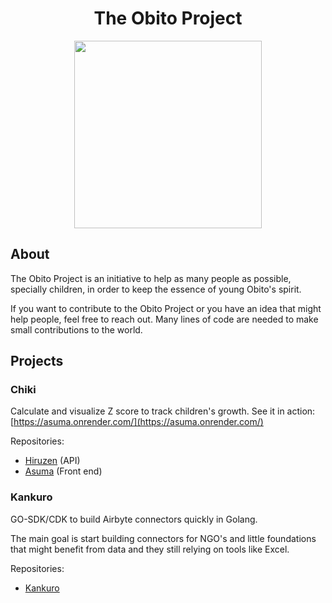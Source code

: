 <h1 align="center">The Obito Project</h1>
<p align="center">
  <img src="https://user-images.githubusercontent.com/108415628/200353081-d203863b-af68-4580-8e3d-be3aec3b6d16.png" width="300">
</p>

## About

The Obito Project is an initiative to help as many people as possible, specially children, in order to keep the essence of young Obito's spirit.

If you want to contribute to the Obito Project or you have an idea that might help people, feel free to reach out. Many lines of code are needed to make small contributions to the world.

## Projects

### Chiki

Calculate and visualize Z score to track children's growth. See it in action: [https://asuma.onrender.com/](https://asuma.onrender.com/)

Repositories:
- [Hiruzen](https://github.com/theobitoproject/hiruzen) (API)
- [Asuma](https://github.com/theobitoproject/asuma) (Front end)


### Kankuro

GO-SDK/CDK to build Airbyte connectors quickly in Golang.

The main goal is start building connectors for NGO's and little foundations that might benefit from data and they still relying on tools like Excel.

Repositories: 
- [Kankuro](https://github.com/theobitoproject/kankuro)

